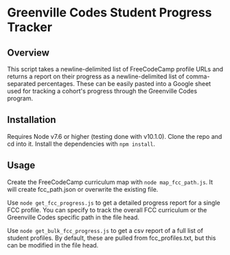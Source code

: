 # Greenville Codes Student Progress Tracker

## Overview

This script takes a newline-delimited list of FreeCodeCamp profile URLs and returns a report on their progress as a newline-delimited list of comma-separated percentages. These can be easily pasted into a Google sheet used for tracking a cohort's progress through the Greenville Codes program.

## Installation

Requires Node v7.6 or higher (testing done with v10.1.0).
Clone the repo and cd into it.
Install the dependencies with `npm install`.

## Usage

Create the FreeCodeCamp curriculum map with `node map_fcc_path.js`.
It will create fcc_path.json or overwrite the existing file.

Use `node get_fcc_progress.js` to get a detailed progress report for a single FCC profile. You can specify to track the overall FCC curriculum or the Greenville Codes specific path in the file head.

Use `node get_bulk_fcc_progress.js` to get a csv report of a full list of student profiles. By default, these are pulled from fcc_profiles.txt, but this can be modified in the file head.